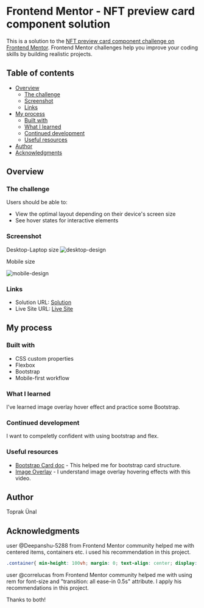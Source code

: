# Frontend Mentor - NFT preview card component solution

This is a solution to the [NFT preview card component challenge on Frontend Mentor](https://www.frontendmentor.io/challenges/nft-preview-card-component-SbdUL_w0U). Frontend Mentor challenges help you improve your coding skills by building realistic projects. 

## Table of contents

- [Overview](#overview)
  - [The challenge](#the-challenge)
  - [Screenshot](#screenshot)
  - [Links](#links)
- [My process](#my-process)
  - [Built with](#built-with)
  - [What I learned](#what-i-learned)
  - [Continued development](#continued-development)
  - [Useful resources](#useful-resources)
- [Author](#author)
- [Acknowledgments](#acknowledgments)


## Overview

### The challenge

Users should be able to:

- View the optimal layout depending on their device's screen size
- See hover states for interactive elements

### Screenshot

Desktop-Laptop size
![desktop-design](https://user-images.githubusercontent.com/58954367/191055721-aeb991f9-8e70-4712-a6a5-02eddd7cf254.jpg)

Mobile size

![mobile-design](https://user-images.githubusercontent.com/58954367/191056065-22b3834e-24b1-4abc-9cc2-78d50fad9f5f.png)


### Links

- Solution URL: [Solution](https://your-solution-url.com)
- Live Site URL: [Live Site](https://toprakunal.github.io/Nft-Preview-Card/)

## My process

### Built with

- CSS custom properties
- Flexbox
- Bootstrap
- Mobile-first workflow


### What I learned

I've learned image overlay hover effect and practice some Bootstrap.


### Continued development

I want to compeletly confident with using bootstrap and flex.


### Useful resources

- [Bootstrap Card doc](https://getbootstrap.com/docs/4.0/components/card/) - This helped me for bootstrap card structure. 
- [Image Overlay](https://www.youtube.com/watch?v=exb2ab72Xhs) - I understand image overlay hovering effects with this video.



## Author
Toprak Ünal

## Acknowledgments
user @Deepanshu-5288  from Frontend Mentor community helped me with centered items, containers etc. i used his recommendation in this project.

```css
.container{ min-height: 100vh; margin: 0; text-align: center; display: flex; align-items: center; justify-content: center; )
```

user @correlucas from Frontend Mentor community helped me with using rem for font-size and "transition: all ease-in 0.5s" attribute. I apply his recommendations in this project. 


Thanks to both!
